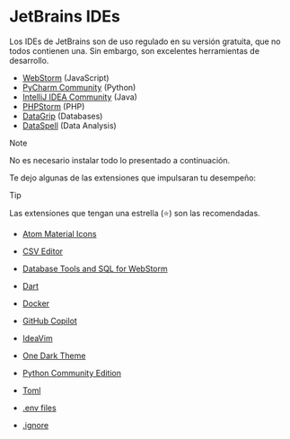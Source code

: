 # JetBrains IDEs

Los IDEs de JetBrains son de uso regulado en su versión gratuita, que no todos contienen una. Sin embargo, son excelentes herramientas de desarrollo.

- [WebStorm](https://www.jetbrains.com/webstorm/) (JavaScript)
- [PyCharm Community](https://www.jetbrains.com/pycharm/) (Python)
- [IntelliJ IDEA Community](https://www.jetbrains.com/idea/) (Java)
- [PHPStorm](https://www.jetbrains.com/phpstorm/) (PHP)
- [DataGrip](https://www.jetbrains.com/datagrip/) (Databases)
- [DataSpell](https://www.jetbrains.com/dataspell/) (Data Analysis)

> [!NOTE]
> No es necesario instalar todo lo presentado a continuación.

Te dejo algunas de las extensiones que impulsaran tu desempeño:

> [!TIP]
> Las extensiones que tengan una estrella (⭐) son las recomendadas.

- [Atom Material Icons](https://plugins.jetbrains.com/plugin/10044-atom-material-icons)

- [CSV Editor](https://plugins.jetbrains.com/plugin/10037-csv-editor)

- [Database Tools and SQL for WebStorm](https://plugins.jetbrains.com/plugin/10925-database-tools-and-sql-for-webstor)

- [Dart](https://plugins.jetbrains.com/plugin/6351-dart)

- [Docker](https://plugins.jetbrains.com/plugin/7724-docker)

- [GitHub Copilot](https://plugins.jetbrains.com/plugin/17718-github-copilot)

- [IdeaVim](https://plugins.jetbrains.com/plugin/164-ideavim)

- [One Dark Theme](https://plugins.jetbrains.com/plugin/11938-one-dark-theme)

- [Python Community Edition](https://plugins.jetbrains.com/plugin/7322-python-community-edition)

- [Toml](https://plugins.jetbrains.com/plugin/8195-toml)

- [.​env files](https://plugins.jetbrains.com/plugin/9525--env-files)

- [.​ignore](https://plugins.jetbrains.com/plugin/7495--ignore)

